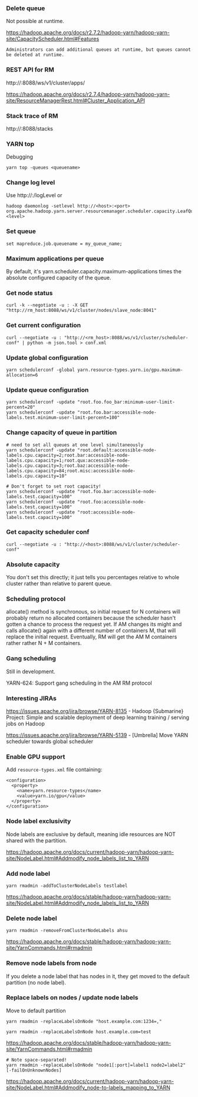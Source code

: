 ### Delete queue

Not possible at runtime.

https://hadoop.apache.org/docs/r2.7.2/hadoop-yarn/hadoop-yarn-site/CapacityScheduler.html#Features

```
Administrators can add additional queues at runtime, but queues cannot be deleted at runtime.
```


### REST API for RM

http://<host>:8088/ws/v1/cluster/apps/<appId>

https://hadoop.apache.org/docs/r2.7.4/hadoop-yarn/hadoop-yarn-site/ResourceManagerRest.html#Cluster_Application_API


### Stack trace of RM

http://<host>:8088/stacks


### YARN top

Debugging

```
yarn top -queues <queuename>
```


### Change log level

Use http://<host>:<port>/logLevel or

```
hadoop daemonlog -setlevel http://<host>:<port> org.apache.hadoop.yarn.server.resourcemanager.scheduler.capacity.LeafQueue <level>
```


### Set queue

```
set mapreduce.job.queuename = my_queue_name;
```


### Maximum applications per queue

By default, it's yarn.scheduler.capacity.maximum-applications times the absolute configured capacity of the queue.


### Get node status

```
curl -k --negotiate -u : -X GET "http://rm_host:8088/ws/v1/cluster/nodes/slave_node:8041"
```


### Get current configuration

```
curl --negotiate -u : "http://<rm_host>:8088/ws/v1/cluster/scheduler-conf" | python -m json.tool > conf.xml
```


### Update global configuration

```
yarn schedulerconf -global yarn.resource-types.yarn.io/gpu.maximum-allocation=6
```


### Update queue configuration

```
yarn schedulerconf -update "root.foo.foo_bar:minimum-user-limit-percent=20"
yarn schedulerconf -update "root.foo.bar:accessible-node-labels.test.minimum-user-limit-percent=100"
```


### Change capacity of queue in partition

```
# need to set all queues at one level simultaneously
yarn schedulerconf -update "root.default:accessible-node-labels.cpu.capacity=2;root.bar:accessible-node-labels.cpu.capacity=1;root.qux:accessible-node-labels.cpu.capacity=3;root.baz:accessible-node-labels.cpu.capacity=84;root.misc:accessible-node-labels.cpu.capacity=10"

# Don't forget to set root capacity!
yarn schedulerconf -update "root.foo.bar:accessible-node-labels.test.capacity=100"
yarn schedulerconf -update "root.foo:accessible-node-labels.test.capacity=100"
yarn schedulerconf -update "root:accessible-node-labels.test.capacity=100"
```


### Get capacity scheduler conf

```
curl --negotiate -u : "http://<host>:8088/ws/v1/cluster/scheduler-conf"
```


### Absolute capacity

You don't set this directly; it just tells you percentages relative to whole cluster rather than relative to parent queue.


### Scheduling protocol

allocate() method is synchronous, so initial request for N containers will probably return no allocated containers
because the scheduler hasn't gotten a chance to process the request yet.
If AM changes its might and calls allocate() again with a different number of containers M, that will replace the
initial request. Eventually, RM will get the AM M containers rather rather N + M containers.


### Gang scheduling

Still in development.

YARN-624: Support gang scheduling in the AM RM protocol


### Interesting JIRAs

https://issues.apache.org/jira/browse/YARN-8135 - Hadoop {Submarine} Project: Simple and scalable deployment of deep learning training / serving jobs on Hadoop

https://issues.apache.org/jira/browse/YARN-5139 - [Umbrella] Move YARN scheduler towards global scheduler


### Enable GPU support

Add `resource-types.xml` file containing:

```
<configuration>
  <property>
    <name>yarn.resource-types</name>
    <value>yarn.io/gpu</value>
  </property>
</configuration>
```


### Node label exclusivity

Node labels are exclusive by default, meaning idle resources are NOT shared with the <default> partition.

https://hadoop.apache.org/docs/current/hadoop-yarn/hadoop-yarn-site/NodeLabel.html#Addmodify_node_labels_list_to_YARN


### Add node label

```
yarn rmadmin -addToClusterNodeLabels testlabel
```

https://hadoop.apache.org/docs/stable/hadoop-yarn/hadoop-yarn-site/NodeLabel.html#Addmodify_node_labels_list_to_YARN


### Delete node label

```
yarn rmadmin -removeFromClusterNodeLabels ahsu
```

https://hadoop.apache.org/docs/stable/hadoop-yarn/hadoop-yarn-site/YarnCommands.html#rmadmin


### Remove node labels from node

If you delete a node label that has nodes in it, they get moved to the default partition (no node label).


### Replace labels on nodes / update node labels

Move to default partition

```
yarn rmadmin -replaceLabelsOnNode "host.example.com:1234=,"
```

```
yarn rmadmin -replaceLabelsOnNode host.example.com=test
```

https://hadoop.apache.org/docs/stable/hadoop-yarn/hadoop-yarn-site/YarnCommands.html#rmadmin

```
# Note space-separated!
yarn rmadmin -replaceLabelsOnNode "node1[:port]=label1 node2=label2" [-failOnUnknownNodes]
```

https://hadoop.apache.org/docs/current/hadoop-yarn/hadoop-yarn-site/NodeLabel.html#Addmodify_node-to-labels_mapping_to_YARN